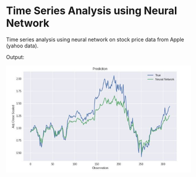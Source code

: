 # Time Series Analysis using Neural Network

Time series analysis using neural network on stock price data from Apple (yahoo data).

Output:

<img src="output.png">
